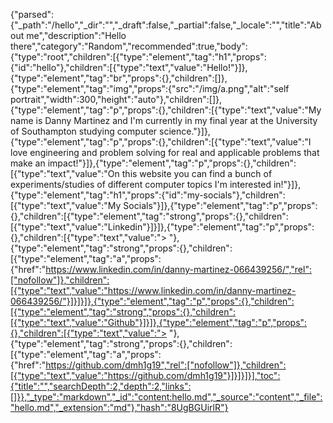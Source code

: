 {"parsed":{"_path":"/hello","_dir":"","_draft":false,"_partial":false,"_locale":"","title":"About me","description":"Hello there","category":"Random","recommended":true,"body":{"type":"root","children":[{"type":"element","tag":"h1","props":{"id":"hello"},"children":[{"type":"text","value":"Hello!"}]},{"type":"element","tag":"br","props":{},"children":[]},{"type":"element","tag":"img","props":{"src":"/img/a.png","alt":"self portrait","width":300,"height":"auto"},"children":[]},{"type":"element","tag":"p","props":{},"children":[{"type":"text","value":"My name is Danny Martinez and I'm currently in my final year at the University of Southampton studying computer science."}]},{"type":"element","tag":"p","props":{},"children":[{"type":"text","value":"I love engineering and problem solving for real and applicable problems that make an impact!"}]},{"type":"element","tag":"p","props":{},"children":[{"type":"text","value":"On this website you can find a bunch of experiments/studies of different computer topics I'm interested in!"}]},{"type":"element","tag":"h1","props":{"id":"my-socials"},"children":[{"type":"text","value":"My Socials"}]},{"type":"element","tag":"p","props":{},"children":[{"type":"element","tag":"strong","props":{},"children":[{"type":"text","value":"Linkedin"}]}]},{"type":"element","tag":"p","props":{},"children":[{"type":"text","value":"> "},{"type":"element","tag":"strong","props":{},"children":[{"type":"element","tag":"a","props":{"href":"https://www.linkedin.com/in/danny-martinez-066439256/","rel":["nofollow"]},"children":[{"type":"text","value":"https://www.linkedin.com/in/danny-martinez-066439256/"}]}]}]},{"type":"element","tag":"p","props":{},"children":[{"type":"element","tag":"strong","props":{},"children":[{"type":"text","value":"Github"}]}]},{"type":"element","tag":"p","props":{},"children":[{"type":"text","value":"> "},{"type":"element","tag":"strong","props":{},"children":[{"type":"element","tag":"a","props":{"href":"https://github.com/dmh1g19","rel":["nofollow"]},"children":[{"type":"text","value":"https://github.com/dmh1g19"}]}]}]}],"toc":{"title":"","searchDepth":2,"depth":2,"links":[]}},"_type":"markdown","_id":"content:hello.md","_source":"content","_file":"hello.md","_extension":"md"},"hash":"8UgBGUirlR"}